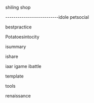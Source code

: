shiling shop

--------------------------idole
petsocial

bestpractice

Potatoesintocity

isummary

ishare

iaar
igame
ibattle

template

tools

renaissance

